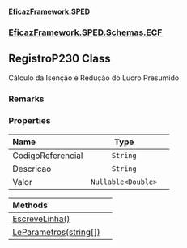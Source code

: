 #### [EficazFramework.SPED](EficazFrameworkSPED.md 'EficazFramework SPED')
### [EficazFramework.SPED.Schemas.ECF](EficazFramework.SPED.Schemas.ECF.md 'EficazFramework.SPED.Schemas.ECF')

## RegistroP230 Class

Cálculo da Isenção e Redução do Lucro Presumido

### Remarks
### Properties

| Name | Type | |
| :--- | :---: | :--- |
| CodigoReferencial | `String` |  |
| Descricao | `String` |  |
| Valor | `Nullable<Double>` |  |

| Methods | |
| :--- | :--- |
| [EscreveLinha()](EficazFramework.SPED.Schemas.ECF/RegistroP230/EscreveLinha().md 'EficazFramework.SPED.Schemas.ECF.RegistroP230.EscreveLinha()') | |
| [LeParametros(string[])](EficazFramework.SPED.Schemas.ECF/RegistroP230/LeParametros(string[]).md 'EficazFramework.SPED.Schemas.ECF.RegistroP230.LeParametros(string[])') | |
